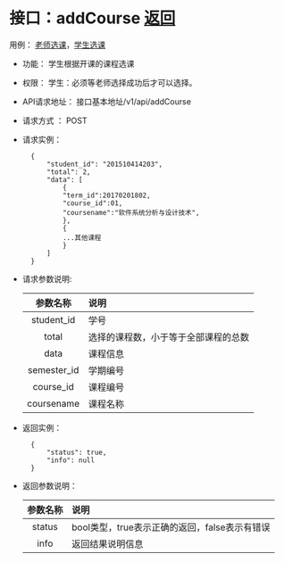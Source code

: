 # 接口：addCourse  [返回](../README.md)
用例： [老师选课](../example/老师选课.md)，[学生选课](../example/学生选课.md)

- 功能：
    学生根据开课的课程选课
    
- 权限：
    学生：必须等老师选择成功后才可以选择。
    
- API请求地址： 
    接口基本地址/v1/api/addCourse

- 请求方式 ：
    POST
 
- 请求实例：  

        { 
            "student_id": "201510414203", 
            "total": 2,
            "data": [
                {
                "term_id":20170201802,
                "course_id":01,
                "coursename":"软件系统分析与设计技术",
                }, 
                {
                ...其他课程
                }
            ] 
        }


- 请求参数说明:       
 
  |参数名称|说明|
  |:---------:|:--------------------------------------------------------|      
  |student_id|学号|
  |total|选择的课程数，小于等于全部课程的总数|
  |data|课程信息|
  |semester_id|学期编号|
  |course_id|课程编号|
  |coursename|课程名称|   
 
- 返回实例：

        {         
            "status": true,
            "info": null
        }

- 返回参数说明：    
 
  |参数名称|说明|
  |:---------:|:--------------------------------------------------------|      
  |status|bool类型，true表示正确的返回，false表示有错误|
  |info|返回结果说明信息|

